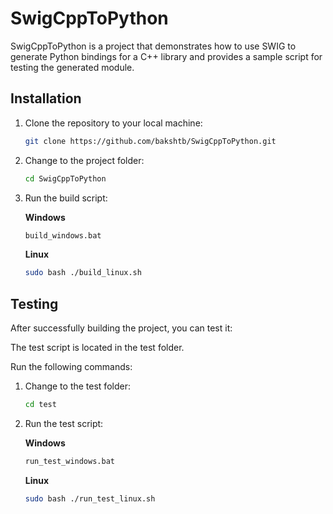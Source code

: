# SwigCppToPython

SwigCppToPython is a project that demonstrates how to use SWIG to generate Python bindings for a C++ library and provides a sample script for testing the generated module.

## Installation



1. Clone the repository to your local machine:

   ```bash
   git clone https://github.com/bakshtb/SwigCppToPython.git
   ```

2. Change to the project folder:
   ```bash
   cd SwigCppToPython
   ```
3. Run the build script:
   
   **Windows**
   ```bash
   build_windows.bat
   ```
   **Linux**
   ```bash
   sudo bash ./build_linux.sh
   ```
   
## Testing
After successfully building the project, you can test it:

The test script is located in the test folder. 

Run the following commands:
1. Change to the test folder:
   ```bash
   cd test
   ```
2. Run the test script:

   **Windows**
   ```bash
   run_test_windows.bat
   ```
   **Linux**
   ```bash
   sudo bash ./run_test_linux.sh
   ```

